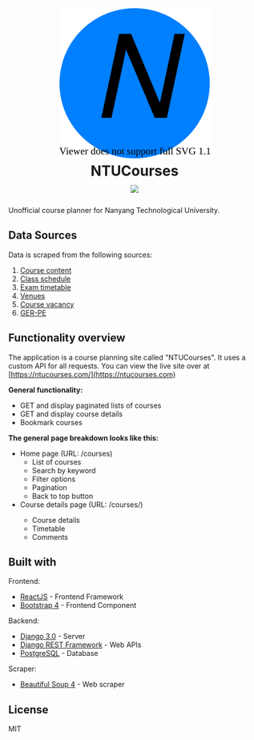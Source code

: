 <h1 align="center">
    <img src="./design/mockups/ntucourses_logo_150_150.svg" />
    <br/>
    NTUCourses
    <br/>
    <img src="https://api.netlify.com/api/v1/badges/8f2c85b7-ec80-4d99-802c-498d2271a297/deploy-status" />
</h1>

Unofficial course planner for Nanyang Technological University.

## Data Sources

Data is scraped from the following sources:
1. [Course content](https://wish.wis.ntu.edu.sg/webexe/owa/aus_subj_cont.main/pls/webexe/AUS_SUBJ_CONT.instruction)
1. [Class schedule](https://wish.wis.ntu.edu.sg/webexe/owa/aus_schedule.main)
1. [Exam timetable](https://wis.ntu.edu.sg/webexe/owa/exam_timetable_und.main)
1. [Venues](https://maps.ntu.edu.sg/a/search)
1. [Course vacancy](https://wish.wis.ntu.edu.sg/webexe/owa/aus_vacancy.check_vacancy)
1. [GER-PE](https://wish.wis.ntu.edu.sg/webexe/owa/aus_subj_cont2.main)

## Functionality overview

The application is a course planning site called "NTUCourses". It uses a custom API for all requests. You can view the live site over at [https://ntucourses.com/](https://ntucourses.com)

__General functionality:__
- GET and display paginated lists of courses
- GET and display course details
- Bookmark courses

__The general page breakdown looks like this:__
- Home page (URL: /courses)
    - List of courses
    - Search by keyword
    - Filter options
    - Pagination
    - Back to top button
- Course details page (URL: /courses/<course-code-here>)
    - Course details
    - Timetable
    - Comments

## Built with

Frontend:
- [ReactJS](https://reactjs.org/) - Frontend Framework
- [Bootstrap 4](https://getbootstrap.com) - Frontend Component

Backend:
- [Django 3.0](https://www.djangoproject.com) - Server
- [Django REST Framework](https://www.django-rest-framework.org/) - Web APIs
- [PostgreSQL](https://www.postgresql.org) - Database

Scraper:
- [Beautiful Soup 4](https://pypi.org/project/beautifulsoup4/) - Web scraper

## License
MIT

